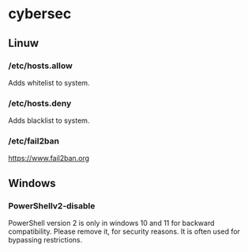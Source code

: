 # cybersec
## Linuw
### /etc/hosts.allow
Adds whitelist to system.
### /etc/hosts.deny
Adds blacklist to system.
### /etc/fail2ban
https://www.fail2ban.org
## Windows
### PowerShellv2-disable
PowerShell version 2 is only in windows 10 and 11 for backward compatibility.
Please remove it, for security reasons. It is often used for bypassing restrictions.
